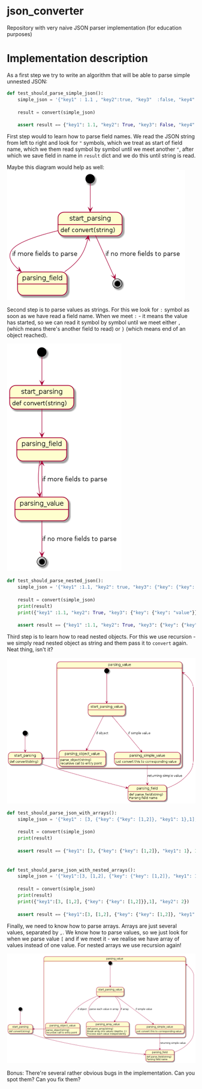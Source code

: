 # json_converter
Repository with very naive JSON parser implementation (for education purposes)

# Implementation description
As a first step we try to write an algorithm that will be able to parse simple unnested JSON:
```python
def test_should_parse_simple_json():
    simple_json = '{"key1" : 1.1 , "key2":true, "key3"  :false, "key4": "i am string", "key5": 1 }'

    result = convert(simple_json)

    assert result == {"key1": 1.1, "key2": True, "key3": False, "key4": "i am string", "key5": 1}
```

First step would to learn how to parse field names. We read the JSON string from left to right and look for `"` symbols, which we treat as start of field name, which we them read symbol by symbol until we meet another `"`, after which we save field in name in `result` dict and we do this until string is read.

Maybe this diagram would help as well: 
![Parsing field names](docs/parsing_field_names.png)

Second step is to parse values as strings. For this we look for `:` symbol as soon as we have read a field name. When we meet `:` - it means the value has started, so we can read it symbol by symbol until we meet either `,` (which means there's another field to read) or `}` (which means end of an object reached).

![Parsing field names and values](docs/parsing_field_and_values.png)

```python
def test_should_parse_nested_json():
    simple_json = '{"key1" :1.1, "key2": true, "key3": {"key": {"key": "value"}}, "key4": "i am string", "key5": 1}'

    result = convert(simple_json)
    print(result)
    print({"key1" :1.1, "key2": True, "key3": {"key": {"key": "value"}}, "key4": "i am string", "key5": 1})

    assert result == {"key1" :1.1, "key2": True, "key3": {"key": {"key": "value"}}, "key4": "i am string", "key5": 1}
```

Third step is to learn how to read nested objects. For this we use recursion - we simply read nested object as string and them pass it to `convert` again. Neat thing, isn't it?

![Parsing nested_objects](docs/parsing_nested_objects.png)

```python
def test_should_parse_json_with_arrays():
    simple_json = '{"key1" : [3, {"key": {"key": [1,2]}, "key1": 1},1], "key2": 2}'

    result = convert(simple_json)
    print(result)

    assert result == {"key1": [3, {"key": {"key": [1,2]}, "key1": 1}, 1], "key2":2}


def test_should_parse_json_with_nested_arrays():
    simple_json = '{"key1":[3, [1,2], {"key": {"key": [1,2]}, "key1": 1},1], "key2": 2}'

    result = convert(simple_json)
    print(result)
    print({"key1":[3, [1,2], {"key": {"key": [1,2]}},1], "key2": 2})

    assert result == {"key1":[3, [1,2], {"key": {"key": [1,2]}, "key1": 1},1], "key2": 2}
```

Finally, we need to know how to parse arrays. Arrays are just several values, separated by `,`. We know how to parse values, so we just look for when we parse value `[` and if we meet it - we realise we have array of values instead of one value. For nested arrays we use recursion again!

![state diagram](docs/states.png)

Bonus:
There're several rather obvious bugs in the implementation. Can you spot them? Can you fix them?

